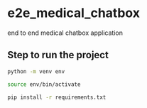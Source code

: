 # e2e_medical_chatbox
end to end medical chatbox application

## Step to run the project

```bash
python -m venv env
```

```bash
source env/bin/activate
```

```bash
pip install -r requirements.txt
```